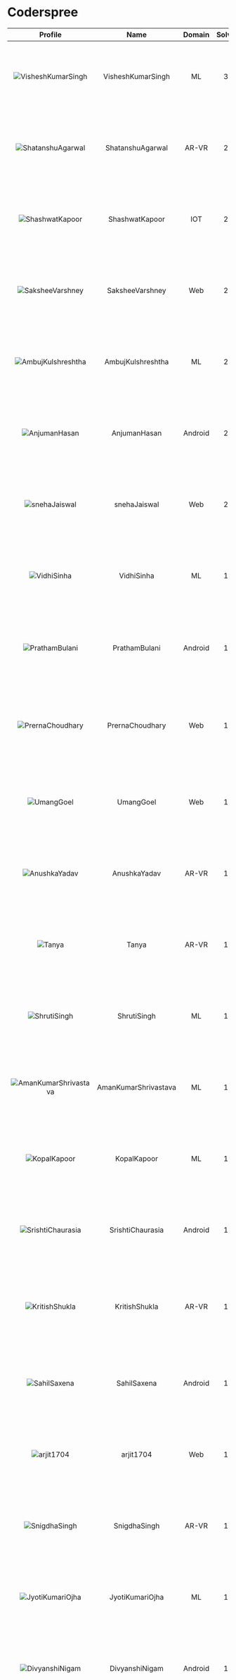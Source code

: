 
Coderspree
==========
  
  

|Profile|Name|Domain|Solved|Year|logs|
| :---: | :---: | :---: | :---: | :---: | :---: |
|![VisheshKumarSingh](https://avatars.githubusercontent.com/u/47525494?v=4&s=100)|VisheshKumarSingh|ML|34|2|Completed `15` with minimum `5` in `GettingStarted`, Completed `19` with minimum `6` in `Patterns`, `FunctionAndArrays` Folder not found, |
|![ShatanshuAgarwal](https://avatars.githubusercontent.com/u/63258511?v=4&s=100)|ShatanshuAgarwal|AR-VR|29|3|Completed `19` with minimum `5` in `GettingStarted`, Completed `10` with minimum `6` in `Patterns`, `FunctionAndArrays` Folder not found, |
|![ShashwatKapoor](https://avatars.githubusercontent.com/u/74201117?v=4&s=100)|ShashwatKapoor|IOT|27|3|Completed `12` with minimum `5` in `GettingStarted`, Completed `15` with minimum `6` in `Patterns`, `FunctionAndArrays` Folder not found, |
|![SaksheeVarshney](https://avatars.githubusercontent.com/u/84376218?v=4&s=100)|SaksheeVarshney|Web|27|3|Completed `15` with minimum `5` in `GettingStarted`, Completed `12` with minimum `6` in `Patterns`, `FunctionAndArrays` Folder not found, |
|![AmbujKulshreshtha](https://avatars.githubusercontent.com/u/84376218?v=4&s=100)|AmbujKulshreshtha|ML|25|2|Completed `15` with minimum `5` in `GettingStarted`, Completed `10` with minimum `6` in `Patterns`, `FunctionAndArrays` Folder not found, |
|![AnjumanHasan](https://avatars.githubusercontent.com/u/84376218?v=4&s=100)|AnjumanHasan|Android|24|2|Completed `12` with minimum `5` in `GettingStarted`, Completed `12` with minimum `6` in `Patterns`, `FunctionAndArrays` Folder not found, |
|![snehaJaiswal](https://avatars.githubusercontent.com/u/84376218?v=4&s=100)|snehaJaiswal|Web|22|2|Completed `12` with minimum `5` in `GettingStarted`, Completed `10` with minimum `6` in `Patterns`, `FunctionAndArrays` Folder not found, |
|![VidhiSinha](https://avatars.githubusercontent.com/u/83163944?v=4&s=100)|VidhiSinha|ML|19|2|Completed `11` with minimum `5` in `GettingStarted`, Completed `8` with minimum `6` in `Patterns`, `FunctionAndArrays` Folder not found, |
|![PrathamBulani](https://avatars.githubusercontent.com/u/84376218?v=4&s=100)|PrathamBulani|Android|19|Invalid Foldername|Completed `14` with minimum `5` in `GettingStarted`, `Patterns` Folder not found, Completed `5` with minimum `5` in `FunctionAndArrays`, |
|![PrernaChoudhary](https://avatars.githubusercontent.com/u/84376218?v=4&s=100)|PrernaChoudhary|Web|19|2|Completed `8` with minimum `5` in `GettingStarted`, Completed `10` with minimum `6` in `Patterns`, Completed `1` with minimum `5` in `FunctionAndArrays`, |
|![UmangGoel](https://avatars.githubusercontent.com/u/84376218?v=4&s=100)|UmangGoel|Web|18|3|Completed `13` with minimum `5` in `GettingStarted`, Completed `5` with minimum `6` in `Patterns`, `FunctionAndArrays` Folder not found, |
|![AnushkaYadav](https://avatars.githubusercontent.com/u/63538061?v=4&s=100)|AnushkaYadav|AR-VR|17|3|Completed `9` with minimum `5` in `GettingStarted`, Completed `8` with minimum `6` in `Patterns`, `FunctionAndArrays` Folder not found, |
|![Tanya](https://avatars.githubusercontent.com/u/122900?v=4&s=100)|Tanya|AR-VR|17|2|Completed `8` with minimum `5` in `GettingStarted`, Completed `9` with minimum `6` in `Patterns`, `FunctionAndArrays` Folder not found, |
|![ShrutiSingh](https://avatars.githubusercontent.com/u/82566938?v=4&s=100)|ShrutiSingh|ML|17|2|Completed `9` with minimum `5` in `GettingStarted`, Completed `8` with minimum `6` in `Patterns`, `FunctionAndArrays` Folder not found, |
|![AmanKumarShrivastava](https://avatars.githubusercontent.com/u/81643753?v=4&s=100)|AmanKumarShrivastava|ML|17|2|Completed `13` with minimum `5` in `GettingStarted`, Completed `4` with minimum `6` in `Patterns`, `FunctionAndArrays` Folder not found, |
|![KopalKapoor](https://avatars.githubusercontent.com/u/82762079?v=4&s=100)|KopalKapoor|ML|17|2|Completed `9` with minimum `5` in `GettingStarted`, Completed `8` with minimum `6` in `Patterns`, `FunctionAndArrays` Folder not found, |
|![SrishtiChaurasia](https://avatars.githubusercontent.com/u/84376218?v=4&s=100)|SrishtiChaurasia|Android|17|2|Completed `9` with minimum `5` in `GettingStarted`, Completed `8` with minimum `6` in `Patterns`, `FunctionAndArrays` Folder not found, |
|![KritishShukla](https://avatars.githubusercontent.com/u/84233260?v=4&s=100)|KritishShukla|AR-VR|16|2|Completed `6` with minimum `5` in `GettingStarted`, Completed `5` with minimum `6` in `Patterns`, Completed `5` with minimum `5` in `FunctionAndArrays`, |
|![SahilSaxena](https://avatars.githubusercontent.com/u/84376218?v=4&s=100)|SahilSaxena|Android|16|2|Completed `6` with minimum `5` in `GettingStarted`, Completed `10` with minimum `6` in `Patterns`, `FunctionAndArrays` Folder not found, |
|![arjit1704](https://avatars.githubusercontent.com/u/84376218?v=4&s=100)|arjit1704|Web|16|Invalid Foldername|Completed `6` with minimum `5` in `GettingStarted`, Completed `10` with minimum `6` in `Patterns`, `FunctionAndArrays` Folder not found, |
|![SnigdhaSingh](https://avatars.githubusercontent.com/u/86004853?v=4&s=100)|SnigdhaSingh|AR-VR|15|2|Completed `6` with minimum `5` in `GettingStarted`, Completed `9` with minimum `6` in `Patterns`, `FunctionAndArrays` Folder not found, |
|![JyotiKumariOjha](https://avatars.githubusercontent.com/u/84376218?v=4&s=100)|JyotiKumariOjha|ML|15|2|Completed `6` with minimum `5` in `GettingStarted`, Completed `9` with minimum `6` in `Patterns`, `FunctionAndArrays` Folder not found, |
|![DivyanshiNigam](https://avatars.githubusercontent.com/u/84376218?v=4&s=100)|DivyanshiNigam|Android|15|2|Completed `9` with minimum `5` in `GettingStarted`, Completed `6` with minimum `6` in `Patterns`, `FunctionAndArrays` Folder not found, |
|![AnupamTiwari](https://avatars.githubusercontent.com/u/81892907?v=4&s=100)|AnupamTiwari|AR-VR|14|2|Completed `6` with minimum `5` in `GettingStarted`, Completed `8` with minimum `6` in `Patterns`, `FunctionAndArrays` Folder not found, |
|![Astha](https://avatars.githubusercontent.com/u/78898085?v=4&s=100)|Astha|AR-VR|14|2|Completed `6` with minimum `5` in `GettingStarted`, Completed `8` with minimum `6` in `Patterns`, `FunctionAndArrays` Folder not found, |
|![YashAgarwal](https://avatars.githubusercontent.com/u/59206738?v=4&s=100)|YashAgarwal|IOT|14|3|Completed `6` with minimum `5` in `GettingStarted`, Completed `8` with minimum `6` in `Patterns`, `FunctionAndArrays` Folder not found, |
|![AviralSrivastava](https://avatars.githubusercontent.com/u/84376218?v=4&s=100)|AviralSrivastava|Web|14|2|Completed `6` with minimum `5` in `GettingStarted`, Completed `8` with minimum `6` in `Patterns`, `FunctionAndArrays` Folder not found, |
|![ShitizRajvanshi](https://avatars.githubusercontent.com/u/86548099?v=4&s=100)|ShitizRajvanshi|AR-VR|13|2|Completed `5` with minimum `5` in `GettingStarted`, Completed `8` with minimum `6` in `Patterns`, `FunctionAndArrays` Folder not found, |
|![alokprajapati](https://avatars.githubusercontent.com/u/78910289?v=4&s=100)|alokprajapati|AR-VR|13|2|Completed `5` with minimum `5` in `GettingStarted`, Completed `8` with minimum `6` in `Patterns`, `FunctionAndArrays` Folder not found, |
|![PriyankaGupta](https://avatars.githubusercontent.com/u/84376218?v=4&s=100)|PriyankaGupta|Android|13|2|Completed `5` with minimum `5` in `GettingStarted`, Completed `7` with minimum `6` in `Patterns`, Completed `1` with minimum `5` in `FunctionAndArrays`, |
|![Piyushgupta](https://avatars.githubusercontent.com/u/84376218?v=4&s=100)|Piyushgupta|Web|13|2|Completed `6` with minimum `5` in `GettingStarted`, Completed `7` with minimum `6` in `Patterns`, `FunctionAndArrays` Folder not found, |
|![KhushiVaish](https://avatars.githubusercontent.com/u/84376218?v=4&s=100)|KhushiVaish|Web|13|2|Completed `5` with minimum `5` in `GettingStarted`, Completed `8` with minimum `6` in `Patterns`, `FunctionAndArrays` Folder not found, |
|![AkankshaMishra](https://avatars.githubusercontent.com/u/84376218?v=4&s=100)|AkankshaMishra|Web|13|2|Completed `5` with minimum `5` in `GettingStarted`, Completed `8` with minimum `6` in `Patterns`, `FunctionAndArrays` Folder not found, |
|![ArchiMittal](https://avatars.githubusercontent.com/u/84376218?v=4&s=100)|ArchiMittal|Web|13|2|Completed `8` with minimum `5` in `GettingStarted`, Completed `5` with minimum `6` in `Patterns`, `FunctionAndArrays` Folder not found, |
|![SoumenPaul](https://avatars.githubusercontent.com/u/84376218?v=4&s=100)|SoumenPaul|Android|12|2|Completed `7` with minimum `5` in `GettingStarted`, Completed `5` with minimum `6` in `Patterns`, `FunctionAndArrays` Folder not found, |
|![AmoghNagar](https://avatars.githubusercontent.com/u/84376218?v=4&s=100)|AmoghNagar|Web|12|3|Completed `12` with minimum `5` in `GettingStarted`, `Patterns` Folder not found, `FunctionAndArrays` Folder not found, |
|![ANUPAMSHARMA](https://avatars.githubusercontent.com/u/91667813?v=4&s=100)|ANUPAMSHARMA|IOT|11|2|Completed `11` with minimum `5` in `GettingStarted`, `Patterns` Folder not found, `FunctionAndArrays` Folder not found, |
|![DivyaAgarwal](https://avatars.githubusercontent.com/u/84376218?v=4&s=100)|DivyaAgarwal|Android|11|2|Completed `6` with minimum `5` in `GettingStarted`, Completed `5` with minimum `6` in `Patterns`, `FunctionAndArrays` Folder not found, |
|![ShristySharma](https://avatars.githubusercontent.com/u/84376218?v=4&s=100)|ShristySharma|Web|11|3|Completed `4` with minimum `5` in `GettingStarted`, Completed `7` with minimum `6` in `Patterns`, `FunctionAndArrays` Folder not found, |
|![saurabhchaudhary](https://avatars.githubusercontent.com/u/54533861?v=4&s=100)|saurabhchaudhary|AR-VR|10|3|Completed `10` with minimum `5` in `GettingStarted`, `Patterns` Folder not found, `FunctionAndArrays` Folder not found, |
|![ArpitMishra](https://avatars.githubusercontent.com/u/91672224?v=4&s=100)|ArpitMishra|AR-VR|10|2nd|Completed `5` with minimum `5` in `GettingStarted`, Completed `5` with minimum `6` in `Patterns`, `FunctionAndArrays` Folder not found, |
|![SparshBansal](https://avatars.githubusercontent.com/u/78899820?v=4&s=100)|SparshBansal|ML|10|2|Completed `10` with minimum `5` in `GettingStarted`, `Patterns` Folder not found, `FunctionAndArrays` Folder not found, |
|![SahilBhragudev](https://avatars.githubusercontent.com/u/84376218?v=4&s=100)|SahilBhragudev|Android|10|2|Completed `10` with minimum `5` in `GettingStarted`, `Patterns` Folder not found, `FunctionAndArrays` Folder not found, |
|![Anvansh](https://avatars.githubusercontent.com/u/84376218?v=4&s=100)|Anvansh|Web|10|2|Completed `2` with minimum `5` in `GettingStarted`, Completed `8` with minimum `6` in `Patterns`, `FunctionAndArrays` Folder not found, |
|![AmanDixit](https://avatars.githubusercontent.com/u/84376218?v=4&s=100)|AmanDixit|ML|9|2|Completed `9` with minimum `5` in `GettingStarted`, `Patterns` Folder not found, `FunctionAndArrays` Folder not found, |
|![SwastikNanda](https://avatars.githubusercontent.com/u/84376218?v=4&s=100)|SwastikNanda|Web|9|2|Completed `9` with minimum `5` in `GettingStarted`, `Patterns` Folder not found, `FunctionAndArrays` Folder not found, |
|![Dipanjali](https://avatars.githubusercontent.com/u/84376218?v=4&s=100)|Dipanjali|Web|9|2|Completed `7` with minimum `5` in `GettingStarted`, Completed `2` with minimum `6` in `Patterns`, `FunctionAndArrays` Folder not found, |
|![KartikGupta](https://avatars.githubusercontent.com/u/57028920?v=4&s=100)|KartikGupta|AR-VR|8|3|Completed `8` with minimum `5` in `GettingStarted`, `Patterns` Folder not found, `FunctionAndArrays` Folder not found, |
|![AyushKumar](https://avatars.githubusercontent.com/u/84376218?v=4&s=100)|AyushKumar|Web|8|2|Completed `8` with minimum `5` in `GettingStarted`, `Patterns` Folder not found, `FunctionAndArrays` Folder not found, |
|![VanshVerma](https://avatars.githubusercontent.com/u/92256424?v=4&s=100)|VanshVerma|AR-VR|7|2|Completed `7` with minimum `5` in `GettingStarted`, `Patterns` Folder not found, `FunctionAndArrays` Folder not found, |
|![VidushiPandey](https://avatars.githubusercontent.com/u/86524341?v=4&s=100)|VidushiPandey|AR-VR|7|2|Completed `7` with minimum `5` in `GettingStarted`, `Patterns` Folder not found, `FunctionAndArrays` Folder not found, |
|![VanshikaSrivastava](https://avatars.githubusercontent.com/u/85017987?v=4&s=100)|VanshikaSrivastava|IOT|7|2|Completed `7` with minimum `5` in `GettingStarted`, `Patterns` Folder not found, `FunctionAndArrays` Folder not found, |
|![SushantKumarPandey](https://avatars.githubusercontent.com/u/84376218?v=4&s=100)|SushantKumarPandey|Android|7|2|Completed `7` with minimum `5` in `GettingStarted`, `Patterns` Folder not found, `FunctionAndArrays` Folder not found, |
|![aashishraghav](https://avatars.githubusercontent.com/u/84376218?v=4&s=100)|aashishraghav|Android|7|2|Completed `7` with minimum `5` in `GettingStarted`, `Patterns` Folder not found, `FunctionAndArrays` Folder not found, |
|![NamanSingh](https://avatars.githubusercontent.com/u/84376218?v=4&s=100)|NamanSingh|Android|7|2|Completed `7` with minimum `5` in `GettingStarted`, `Patterns` Folder not found, `FunctionAndArrays` Folder not found, |
|![PrakharRastogi](https://avatars.githubusercontent.com/u/84376218?v=4&s=100)|PrakharRastogi|Web|7|3|Completed `7` with minimum `5` in `GettingStarted`, `Patterns` Folder not found, `FunctionAndArrays` Folder not found, |
|![NikitaJain](https://avatars.githubusercontent.com/u/91686453?v=4&s=100)|NikitaJain|IOT|6|2|Completed `6` with minimum `5` in `GettingStarted`, `Patterns` Folder not found, `FunctionAndArrays` Folder not found, |
|![ParasTiwari](https://avatars.githubusercontent.com/u/84376218?v=4&s=100)|ParasTiwari|ML|6|2|Completed `6` with minimum `5` in `GettingStarted`, `Patterns` Folder not found, `FunctionAndArrays` Folder not found, |
|![PrashantKumarPal](https://avatars.githubusercontent.com/u/84376218?v=4&s=100)|PrashantKumarPal|ML|6|2|Completed `6` with minimum `5` in `GettingStarted`, `Patterns` Folder not found, `FunctionAndArrays` Folder not found, |
|![VanshitaSrivastava](https://avatars.githubusercontent.com/u/84376218?v=4&s=100)|VanshitaSrivastava|Web|6|2|Completed `6` with minimum `5` in `GettingStarted`, `Patterns` Folder not found, `FunctionAndArrays` Folder not found, |
|![ShubhankDwivedi](https://avatars.githubusercontent.com/u/81324099?v=4&s=100)|ShubhankDwivedi|AR-VR|5|2|Completed `5` with minimum `5` in `GettingStarted`, `Patterns` Folder not found, `FunctionAndArrays` Folder not found, |
|![PulkitSaxena](https://avatars.githubusercontent.com/u/84513589?v=4&s=100)|PulkitSaxena|AR-VR|5|2|Completed `5` with minimum `5` in `GettingStarted`, `Patterns` Folder not found, `FunctionAndArrays` Folder not found, |
|![NikitaGupta](https://avatars.githubusercontent.com/u/84376218?v=4&s=100)|NikitaGupta|Web|5|3|Completed `5` with minimum `5` in `GettingStarted`, `Patterns` Folder not found, `FunctionAndArrays` Folder not found, |
|![VanshikaSinghal](https://avatars.githubusercontent.com/u/84376218?v=4&s=100)|VanshikaSinghal|Web|5|3|Completed `5` with minimum `5` in `GettingStarted`, `Patterns` Folder not found, `FunctionAndArrays` Folder not found, |
|![TanishqVaibhav](https://avatars.githubusercontent.com/u/84376218?v=4&s=100)|TanishqVaibhav|Web|5|2|Completed `5` with minimum `5` in `GettingStarted`, `Patterns` Folder not found, `FunctionAndArrays` Folder not found, |
|![ShreyaShankar](https://avatars.githubusercontent.com/u/84376218?v=4&s=100)|ShreyaShankar|ML|4|3|Completed `4` with minimum `5` in `GettingStarted`, `Patterns` Folder not found, `FunctionAndArrays` Folder not found, |
|![DeepakChaturvedi](https://avatars.githubusercontent.com/u/61619479?v=4&s=100)|DeepakChaturvedi|AR-VR|2|3|Completed `2` with minimum `5` in `GettingStarted`, `Patterns` Folder not found, `FunctionAndArrays` Folder not found, |
|![PankajGupta](https://avatars.githubusercontent.com/u/91672523?v=4&s=100)|PankajGupta|IOT|2|2|Completed `1` with minimum `5` in `GettingStarted`, Completed `1` with minimum `6` in `Patterns`, `FunctionAndArrays` Folder not found, |
|![SonamSinghal](https://avatars.githubusercontent.com/u/85016555?v=4&s=100)|SonamSinghal|IOT|2|3|Completed `2` with minimum `5` in `GettingStarted`, `Patterns` Folder not found, `FunctionAndArrays` Folder not found, |
|![sarveshkumar](https://avatars.githubusercontent.com/u/84376218?v=4&s=100)|sarveshkumar|Web|2|3|Completed `2` with minimum `5` in `GettingStarted`, `Patterns` Folder not found, `FunctionAndArrays` Folder not found, |
|![PrashantGupta](https://avatars.githubusercontent.com/u/84376218?v=4&s=100)|PrashantGupta|Web|2|3|Completed `1` with minimum `5` in `GettingStarted`, Completed `1` with minimum `6` in `Patterns`, `FunctionAndArrays` Folder not found, |
|![VikashKumarPatel](https://avatars.githubusercontent.com/u/72515535?v=4&s=100)|VikashKumarPatel|AR-VR|1|3|Completed `1` with minimum `5` in `GettingStarted`, `Patterns` Folder not found, `FunctionAndArrays` Folder not found, |
|![vivekkumar](https://avatars.githubusercontent.com/u/60609162?v=4&s=100)|vivekkumar|AR-VR|1|3|Completed `1` with minimum `5` in `GettingStarted`, `Patterns` Folder not found, `FunctionAndArrays` Folder not found, |
|![SnehaGupta](https://avatars.githubusercontent.com/u/63196333?v=4&s=100)|SnehaGupta|AR-VR|1|3|Completed `1` with minimum `5` in `GettingStarted`, `Patterns` Folder not found, `FunctionAndArrays` Folder not found, |
|![AvishSaini](https://avatars.githubusercontent.com/u/82599778?v=4&s=100)|AvishSaini|AR-VR|1|2|Completed `1` with minimum `5` in `GettingStarted`, `Patterns` Folder not found, `FunctionAndArrays` Folder not found, |
|![TahaJamal](https://avatars.githubusercontent.com/u/60614154?v=4&s=100)|TahaJamal|AR-VR|1|3|Completed `1` with minimum `5` in `GettingStarted`, `Patterns` Folder not found, `FunctionAndArrays` Folder not found, |
|![KaushalGangwar](https://avatars.githubusercontent.com/u/78899517?v=4&s=100)|KaushalGangwar|AR-VR|1|2|Completed `1` with minimum `5` in `GettingStarted`, `Patterns` Folder not found, `FunctionAndArrays` Folder not found, |
|![Priyanka](https://avatars.githubusercontent.com/u/72395482?v=4&s=100)|Priyanka|AR-VR|1|3|Completed `1` with minimum `5` in `GettingStarted`, `Patterns` Folder not found, `FunctionAndArrays` Folder not found, |
|![SiddharthChourasia](https://avatars.githubusercontent.com/u/78783051?v=4&s=100)|SiddharthChourasia|AR-VR|1|2|Completed `1` with minimum `5` in `GettingStarted`, `Patterns` Folder not found, `FunctionAndArrays` Folder not found, |
|![SankalpJaitly](https://avatars.githubusercontent.com/u/63491937?v=4&s=100)|SankalpJaitly|AR-VR|1|3|Completed `1` with minimum `5` in `GettingStarted`, `Patterns` Folder not found, `FunctionAndArrays` Folder not found, |
|![SatyamKhanna](https://avatars.githubusercontent.com/u/52063544?v=4&s=100)|SatyamKhanna|IOT|1|3|Completed `1` with minimum `5` in `GettingStarted`, `Patterns` Folder not found, `FunctionAndArrays` Folder not found, |
|![snehaagarwal](https://avatars.githubusercontent.com/u/91549661?v=4&s=100)|snehaagarwal|IOT|1|3|Completed `1` with minimum `5` in `GettingStarted`, `Patterns` Folder not found, `FunctionAndArrays` Folder not found, |
|![KaustavBajpai](https://avatars.githubusercontent.com/u/61621407?v=4&s=100)|KaustavBajpai|IOT|1|3|Completed `1` with minimum `5` in `GettingStarted`, `Patterns` Folder not found, `FunctionAndArrays` Folder not found, |
|![ManyaVarshney](https://avatars.githubusercontent.com/u/82599650?v=4&s=100)|ManyaVarshney|ML|1|2|Completed `1` with minimum `5` in `GettingStarted`, `Patterns` Folder not found, `FunctionAndArrays` Folder not found, |
|![AryanTanwar](https://avatars.githubusercontent.com/u/81274845?v=4&s=100)|AryanTanwar|ML|1|3|Completed `1` with minimum `5` in `GettingStarted`, `Patterns` Folder not found, `FunctionAndArrays` Folder not found, |
|![MukulDixit](https://avatars.githubusercontent.com/u/55882740?v=4&s=100)|MukulDixit|ML|1|3|Completed `1` with minimum `5` in `GettingStarted`, `Patterns` Folder not found, `FunctionAndArrays` Folder not found, |
|![ashutosh](https://avatars.githubusercontent.com/u/60190101?v=4&s=100)|ashutosh|ML|1|3|Completed `1` with minimum `5` in `GettingStarted`, `Patterns` Folder not found, `FunctionAndArrays` Folder not found, |
|![AsthaGoel](https://avatars.githubusercontent.com/u/62610706?v=4&s=100)|AsthaGoel|ML|1|3|Completed `1` with minimum `5` in `GettingStarted`, `Patterns` Folder not found, `FunctionAndArrays` Folder not found, |
|![VanshikaNamdev](https://avatars.githubusercontent.com/u/64363094?v=4&s=100)|VanshikaNamdev|ML|1|3|Completed `1` with minimum `5` in `GettingStarted`, `Patterns` Folder not found, `FunctionAndArrays` Folder not found, |
|![VaishnaviBajpai](https://avatars.githubusercontent.com/u/84376218?v=4&s=100)|VaishnaviBajpai|ML|1|2|Completed `1` with minimum `5` in `GettingStarted`, `Patterns` Folder not found, `FunctionAndArrays` Folder not found, |
|![AnkitYadav](https://avatars.githubusercontent.com/u/84376218?v=4&s=100)|AnkitYadav|ML|1|3|Completed `1` with minimum `5` in `GettingStarted`, `Patterns` Folder not found, `FunctionAndArrays` Folder not found, |
|![YashashviSingh](https://avatars.githubusercontent.com/u/84376218?v=4&s=100)|YashashviSingh|ML|1|3|Completed `1` with minimum `5` in `GettingStarted`, `Patterns` Folder not found, `FunctionAndArrays` Folder not found, |
|![AnandSingh](https://avatars.githubusercontent.com/u/84376218?v=4&s=100)|AnandSingh|Android|1|Invalid Foldername|Completed `1` with minimum `5` in `GettingStarted`, `Patterns` Folder not found, `FunctionAndArrays` Folder not found, |
|![AbhinavDixit](https://avatars.githubusercontent.com/u/84376218?v=4&s=100)|AbhinavDixit|Web|1|3|Completed `1` with minimum `5` in `GettingStarted`, `Patterns` Folder not found, `FunctionAndArrays` Folder not found, |
|![AyushiTyagi](https://avatars.githubusercontent.com/u/84376218?v=4&s=100)|AyushiTyagi|Web|1|3|Completed `1` with minimum `5` in `GettingStarted`, `Patterns` Folder not found, `FunctionAndArrays` Folder not found, |
|![ShreyashSingh](https://avatars.githubusercontent.com/u/84376218?v=4&s=100)|ShreyashSingh|Web|1|3|Completed `1` with minimum `5` in `GettingStarted`, `Patterns` Folder not found, `FunctionAndArrays` Folder not found, |
|![GarvitSingh](https://avatars.githubusercontent.com/u/84376218?v=4&s=100)|GarvitSingh|Web|1|2|Completed `1` with minimum `5` in `GettingStarted`, `Patterns` Folder not found, `FunctionAndArrays` Folder not found, |
|![MayankGarg](https://avatars.githubusercontent.com/u/84376218?v=4&s=100)|MayankGarg|Web|1|2|Completed `1` with minimum `5` in `GettingStarted`, `Patterns` Folder not found, `FunctionAndArrays` Folder not found, |
|![MuskanGupta](https://avatars.githubusercontent.com/u/84376218?v=4&s=100)|MuskanGupta|Web|1|3|Completed `1` with minimum `5` in `GettingStarted`, `Patterns` Folder not found, `FunctionAndArrays` Folder not found, |
|![UtkrishtaSinha](https://avatars.githubusercontent.com/u/84376218?v=4&s=100)|UtkrishtaSinha|Web|1|2|Completed `1` with minimum `5` in `GettingStarted`, `Patterns` Folder not found, `FunctionAndArrays` Folder not found, |
|![SumitAgrawal](https://avatars.githubusercontent.com/u/84376218?v=4&s=100)|SumitAgrawal|Web|1|2|Completed `1` with minimum `5` in `GettingStarted`, `Patterns` Folder not found, `FunctionAndArrays` Folder not found, |
|![DevanshJha](https://avatars.githubusercontent.com/u/62210359?v=4&s=100)|DevanshJha|IOT|0|3rdYear|`GettingStarted` Folder not found, `Patterns` Folder not found, `FunctionAndArrays` Folder not found, |
|![shivam](https://avatars.githubusercontent.com/u/67598248?v=4&s=100)|shivam|ML|0|2|`GettingStarted` Folder not found, `Patterns` Folder not found, `FunctionAndArrays` Folder not found, |
|![VikasKumarVerma](https://avatars.githubusercontent.com/u/84376218?v=4&s=100)|VikasKumarVerma|Android|0|2|`GettingStarted` Folder not found, `Patterns` Folder not found, `FunctionAndArrays` Folder not found, |
|![Invalid Foldername](https://avatars.githubusercontent.com/u/84376218?v=4&s=100)|Invalid Foldername|Android|0|Invalid Foldername|`GettingStarted` Folder not found, `Patterns` Folder not found, `FunctionAndArrays` Folder not found, |
|![Surajshukla](https://avatars.githubusercontent.com/u/84376218?v=4&s=100)|Surajshukla|Android|0|Invalid Foldername|`GettingStarted` Folder not found, `Patterns` Folder not found, `FunctionAndArrays` Folder not found, |
|![YashikaAgarwal](https://avatars.githubusercontent.com/u/84376218?v=4&s=100)|YashikaAgarwal|Web|0|2|`GettingStarted` Folder not found, `Patterns` Folder not found, `FunctionAndArrays` Folder not found, |
|![DurgeshAgrhari](https://avatars.githubusercontent.com/u/84376218?v=4&s=100)|DurgeshAgrhari|Web|0|3|`GettingStarted` Folder not found, `Patterns` Folder not found, `FunctionAndArrays` Folder not found, |
|![KartikMehta](https://avatars.githubusercontent.com/u/84376218?v=4&s=100)|KartikMehta|Web|0|2|`GettingStarted` Folder not found, `Patterns` Folder not found, `FunctionAndArrays` Folder not found, |
